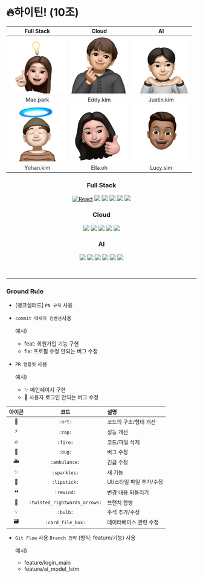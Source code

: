 # 🔥하이틴! (10조)

<div align="center">
  
| **Full Stack** | **Cloud** | **AI** |
|:------: | :------: | :------: |
| <img src="http://raw.githubusercontent.com/Kakaotech-10/.github/main/profile/Mae.png" height=150 width=150> | <img src="http://raw.githubusercontent.com/Kakaotech-10/.github/main/profile/Eddy.png" height=150 width=150> | <img src="http://raw.githubusercontent.com/Kakaotech-10/.github/main/profile/Justin.png" height=150 width=150> |
| Mae.park | Eddy.kim | Justin.kim |
| <img src="http://raw.githubusercontent.com/Kakaotech-10/.github/main/profile/Yohan.png" height=150 width=150> |  <img src="http://raw.githubusercontent.com/Kakaotech-10/.github/main/profile/Ella.png" height=150 width=150> |  <img src="http://raw.githubusercontent.com/Kakaotech-10/.github/main/profile/Lucy.png" height=150 width=150>
| Yohan.kim | Ella.oh | Lucy.sim |



### Full Stack
[![React](https://img.shields.io/badge/React-20232A?style=for-the-badge&logo=react&logoColor=61DAFB)](https://reactjs.org/)
<img src="https://img.shields.io/badge/java-007396?style=for-the-badge&logo=java&logoColor=white">  <img src="https://img.shields.io/badge/spring-6DB33F?style=for-the-badge&logo=spring&logoColor=white"> <img src="https://img.shields.io/badge/springboot-6DB33F?style=for-the-badge&logo=springboot&logoColor=white"> <img src="https://img.shields.io/badge/JPA-6DB33F?style=for-the-badge&logoColor=white"> <img src="https://img.shields.io/badge/mysql-4479A1?style=for-the-badge&logo=mysql&logoColor=white"> 
### Cloud
<img src="https://img.shields.io/badge/aws-232F3E?style=for-the-badge&logo=amazon-aws&logoColor=white">  
<img src="https://img.shields.io/badge/docker-2496ED?style=for-the-badge&logo=docker&logoColor=white">  
<img src="https://img.shields.io/badge/kubernetes-326CE5?style=for-the-badge&logo=kubernetes&logoColor=white">  
<img src="https://img.shields.io/badge/github%20actions-2088FF?style=for-the-badge&logo=github-actions&logoColor=white">  
<img src="https://img.shields.io/badge/jenkins-D24939?style=for-the-badge&logo=jenkins&logoColor=white">

### AI
  <img src="https://img.shields.io/badge/Python-3766AB?style=flat-square&logo=Python&logoColor=white"/></a>
  <img src="https://img.shields.io/badge/Google colab-F9AB00?style=flat-square&logo=Google colab&logoColor=white"/></a>
  <img src="https://img.shields.io/badge/FastAPI-009688?style=flat-square&logo=FastAPI&logoColor=white"/></a>
  <img src="https://img.shields.io/badge/Flask-000000?style=flat-square&logo=Flask&logoColor=white"/></a>
  <img src="https://img.shields.io/badge/OpenAI-412991?style=flat-square&logo=OpenAI&logoColor=white"/></a>
  <img src="https://img.shields.io/badge/OpenCV-5C3EE8?style=flat-square&logo=OpenCV&logoColor=white"/></a>
</div>

<br/>

---

### Ground Rule
- [뱅크샐러드] `PN 규칙` 사용 
- `commit 메세지 컨벤션`사용
  
    예시)
    - feat: 회원가입 기능 구현
    - fix: 프로필 수정 안되는 버그 수정
- `PR 템플릿` 사용
  
  예시)
  - ✨ 메인페이지 구현
  - 🐛 사용자 로그인 안되는 버그 수정

| 아이콘 | 코드 | 설명 |
|:---:|:---:|:---|
| 🎨 | `:art:` | 코드의 구조/형태 개선 |
| ⚡️ | `:zap:` | 성능 개선 |
| 🔥 | `:fire:` | 코드/파일 삭제 |
| 🐛 | `:bug:` | 버그 수정 |
| 🚑 | `:ambulance:` | 긴급 수정 |
| ✨ | `:sparkles:` | 새 기능 |
| 💄 | `:lipstick:` | UI/스타일 파일 추가/수정 |
| ⏪ | `:rewind:` | 변경 내용 되돌리기 |
| 🔀 | `:twisted_rightwards_arrows:` | 브랜치 합병 |
| 💡 | `:bulb:` | 주석 추가/수정 |
| 🗃 | `:card_file_box:` | 데이터베이스 관련 수정 |

- `Git Flow` 사용
  `Branch 전략` (형식: feature/기능) 사용
  
  예시)
  - feature/login_main
  - feature/ai_model_lstm
